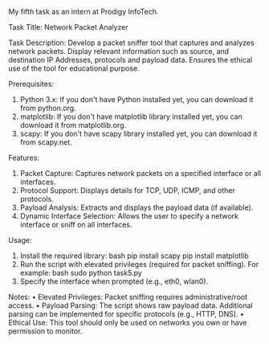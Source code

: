 My fifth task as an intern at Prodigy InfoTech.

Task Title: Network Packet Analyzer

Task Description: Develop a packet sniffer tool that captures and analyzes network packets. Display relevant information such as source, and destination IP Addresses, protocols and payload data. Ensures the ethical use of the tool for educational purpose.

Prerequisites: 
1. Python 3.x: If you don't have Python installed yet, you can download it from python.org.
2. matplotlib: If you don't have matplotlib library installed yet, you can download it from matplotlib.org.
3. scapy: If you don't have scapy library installed yet, you can download it from scapy.net.

Features:
1.	Packet Capture: Captures network packets on a specified interface or all interfaces.
2.	Protocol Support: Displays details for TCP, UDP, ICMP, and other protocols.
3.	Payload Analysis: Extracts and displays the payload data (if available).
4.	Dynamic Interface Selection: Allows the user to specify a network interface or sniff on all interfaces.

Usage:
1.	Install the required library:
bash
pip install scapy
pip install matplotlib
3.	Run the script with elevated privileges (required for packet sniffing). For example:
bash
sudo python task5.py
4.	Specify the interface when prompted (e.g., eth0, wlan0).

Notes:
•	Elevated Privileges: Packet sniffing requires administrative/root access.
•	Payload Parsing: The script shows raw payload data. Additional parsing can be implemented for specific protocols (e.g., HTTP, DNS).
•	Ethical Use: This tool should only be used on networks you own or have permission to monitor.

